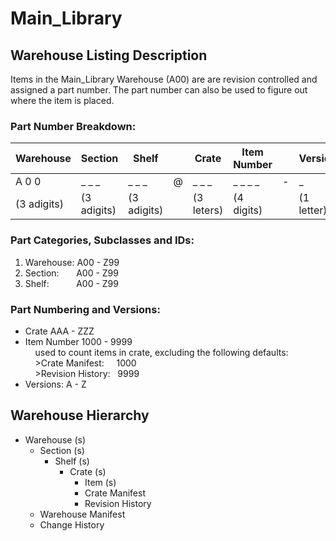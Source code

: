 # Main_Library


## Warehouse Listing Description

Items in the Main_Library Warehouse (A00) are are revision controlled and assigned a part number. The part number can also be used to figure out where the item is placed.

### Part Number Breakdown:  

|  Warehouse  |   Section   |    Shelf    |     |    Crate   |  Item Number |   |   Version  | 
|-------------|-------------|-------------|-----|------------|--------------|---|------------|
|    A 0 0    |   _ _ _     |    _ _ _    |  @  |   _ _ _    |    _ _ _ _   | - |      _     |
| (3 adigits) | (3 adigits) | (3 adigits) |     | (3 leters) |  (4 digits)  |   | (1 letter) | 

### Part Categories, Subclasses and IDs:
1. Warehouse:&nbsp;A00 - Z99
1. Section:&nbsp;&nbsp;&nbsp;&nbsp;&nbsp;&nbsp;&nbsp;A00 - Z99
1. Shelf:&nbsp;&nbsp;&nbsp;&nbsp;&nbsp;&nbsp;&nbsp;&nbsp;&nbsp;&nbsp;&nbsp;A00 - Z99



### Part Numbering and Versions:
- Crate              AAA - ZZZ
- Item Number        1000 - 9999  
&nbsp;&nbsp;&nbsp;&nbsp;used to count items in crate, excluding the following defaults:  
&nbsp;&nbsp;&nbsp;&nbsp;>Crate Manifest:&nbsp;&nbsp;&nbsp;&nbsp;&nbsp;1000  
&nbsp;&nbsp;&nbsp;&nbsp;>Revision History:&nbsp;&nbsp;&nbsp;9999  
- Versions: A - Z  




## Warehouse Hierarchy
- Warehouse (s)   
     - Section (s)  
          - Shelf (s)  
               - Crate (s)  
                    - Item (s)  
                    - Crate Manifest   
                    - Revision History  
     - Warehouse Manifest  
     - Change History  
